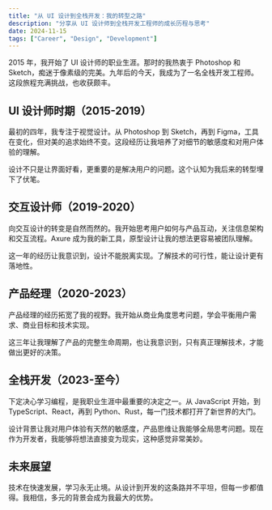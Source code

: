 ```yaml
---
title: "从 UI 设计到全栈开发：我的转型之路"
description: "分享从 UI 设计师到全栈开发工程师的成长历程与思考"
date: 2024-11-15
tags: ["Career", "Design", "Development"]
---
```


2015 年，我开始了 UI 设计师的职业生涯。那时的我热衷于 Photoshop 和 Sketch，痴迷于像素级的完美。九年后的今天，我成为了一名全栈开发工程师。这段旅程充满挑战，也收获颇丰。

## UI 设计师时期（2015-2019）

最初的四年，我专注于视觉设计。从 Photoshop 到 Sketch，再到 Figma，工具在变化，但对美的追求始终不变。这段经历让我培养了对细节的敏感度和对用户体验的理解。

设计不只是让界面好看，更重要的是解决用户的问题。这个认知为我后来的转型埋下了伏笔。

## 交互设计师（2019-2020）

向交互设计的转变是自然而然的。我开始思考用户如何与产品互动，关注信息架构和交互流程。Axure 成为我的新工具，原型设计让我的想法更容易被团队理解。

这一年的经历让我意识到，设计不能脱离实现。了解技术的可行性，能让设计更有落地性。

## 产品经理（2020-2023）

产品经理的经历拓宽了我的视野。我开始从商业角度思考问题，学会平衡用户需求、商业目标和技术实现。

这三年让我理解了产品的完整生命周期，也让我意识到，只有真正理解技术，才能做出更好的决策。

## 全栈开发（2023-至今）

下定决心学习编程，是我职业生涯中最重要的决定之一。从 JavaScript 开始，到 TypeScript、React，再到 Python、Rust，每一门技术都打开了新世界的大门。

设计背景让我对用户体验有天然的敏感度，产品思维让我能够全局思考问题。现在作为开发者，我能够将想法直接变为现实，这种感觉非常美妙。

## 未来展望

技术在快速发展，学习永无止境。从设计到开发的这条路并不平坦，但每一步都值得。我相信，多元的背景会成为我最大的优势。
